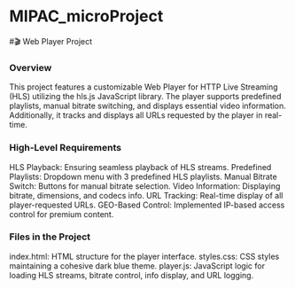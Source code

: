 # MIPAC_microProject

#🎬 Web Player Project

### Overview
This project features a customizable Web Player for HTTP Live Streaming (HLS) utilizing the hls.js JavaScript library. The player supports predefined playlists, manual bitrate switching, and displays essential video information. Additionally, it tracks and displays all URLs requested by the player in real-time.

### High-Level Requirements

HLS Playback: Ensuring seamless playback of HLS streams.
Predefined Playlists: Dropdown menu with 3 predefined HLS playlists.
Manual Bitrate Switch: Buttons for manual bitrate selection.
Video Information: Displaying bitrate, dimensions, and codecs info.
URL Tracking: Real-time display of all player-requested URLs.
GEO-Based Control: Implemented IP-based access control for premium content.

### Files in the Project
index.html: HTML structure for the player interface.
styles.css: CSS styles maintaining a cohesive dark blue theme.
player.js: JavaScript logic for loading HLS streams, bitrate control, info display, and URL logging.
